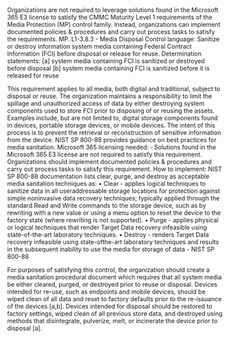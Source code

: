 Organizations are not required to leverage solutions found in the Microsoft 365 E3 license to satisfy the CMMC Maturity Level 1 requirements of the Media Protection (MP) control family. Instead, organizations can implement documented policies & procedures and carry out process tasks to satisfy the requirements. MP. L1-3.8.3 - Media Disposal Control language: Sanitize or destroy information system media containing Federal Contract Information (FCI) before disposal or release for reuse. Determination statements: [a] system media containing FCI is sanitized or destroyed before disposal [b] system media containing FCI is sanitized before it is released for reuse

This requirement applies to all media, both digital and traditional, subject to disposal or reuse. The organization maintains a responsibility to limit the spillage and unauthorized access of data by either destroying system components used to store FCI prior to disposing of or reusing the assets. Examples include, but are not limited to, digital storage components found in devices, portable storage devices, or mobile devices. The intent of this process is to prevent the retrieval or reconstruction of sensitive information from the device. NIST SP 800-88 provides guidance on best practices for media sanitation. Microsoft 365 licensing needed: ▫ Solutions found in the Microsoft 365 E3 license are not required to satisfy this requirement. Organizations should implement documented policies & procedures and carry out process tasks to satisfy this requirement. How to implement: NIST SP 800-88 documentation lists clear, purge, and destroy as acceptable media sanitation techniques as: • Clear - applies logical techniques to sanitize data in all useraddressable storage locations for protection against simple noninvasive data recovery techniques; typically applied through the standard Read and Write commands to the storage device, such as by rewriting with a new value or using a menu option to reset the device to the factory state (where rewriting is not supported). • Purge - applies physical or logical techniques that render Target Data recovery infeasible using state-of-the-art laboratory techniques. • Destroy - renders Target Data recovery infeasible using state-ofthe-art laboratory techniques and results in the subsequent inability to use the media for storage of data - NIST SP 800-88

For purposes of satisfying this control, the organization should create a media sanitation procedural document which requires that all system media be either cleared, purged, or destroyed prior to reuse or disposal. Devices intended for re-use, such as endpoints and mobile devices, should be wiped clean of all data and reset to factory defaults prior to the re-issuance of the devices [a,b]. Devices intended for disposal should be restored to factory settings, wiped clean of all previous store data, and destroyed using methods that disintegrate, pulverize, melt, or incinerate the device prior to disposal [a].